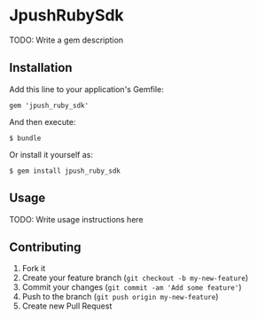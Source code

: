 # JpushRubySdk

TODO: Write a gem description

## Installation

Add this line to your application's Gemfile:

    gem 'jpush_ruby_sdk'

And then execute:

    $ bundle

Or install it yourself as:

    $ gem install jpush_ruby_sdk

## Usage

TODO: Write usage instructions here

## Contributing

1. Fork it
2. Create your feature branch (`git checkout -b my-new-feature`)
3. Commit your changes (`git commit -am 'Add some feature'`)
4. Push to the branch (`git push origin my-new-feature`)
5. Create new Pull Request
